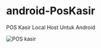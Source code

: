 # android-PosKasir
POS Kasir Local Host Untuk Android

![POS kasir](https://github.com/novri3h/android-PosKasir/assets/25641359/ba3fc974-6fa2-4d00-98e8-93549ad588ef)

